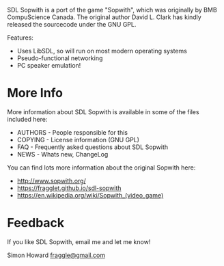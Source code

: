 
SDL Sopwith is a port of the game "Sopwith", which was originally
by BMB CompuScience Canada. The original author David L. Clark
has kindly released the sourcecode under the GNU GPL.

Features:

* Uses LibSDL, so will run on most modern operating systems
* Pseudo-functional networking
* PC speaker emulation!

# More Info

More information about SDL Sopwith is available in some of the files
included here:

* AUTHORS - People responsible for this
* COPYING - License information (GNU GPL)
* FAQ - Frequently asked questions about SDL Sopwith
* NEWS - Whats new, ChangeLog

You can find lots more information about the original Sopwith here:

* http://www.sopwith.org/
* https://fragglet.github.io/sdl-sopwith
* https://en.wikipedia.org/wiki/Sopwith_(video_game)

# Feedback

If you like SDL Sopwith, email me and let me know!

Simon Howard <fraggle@gmail.com>

